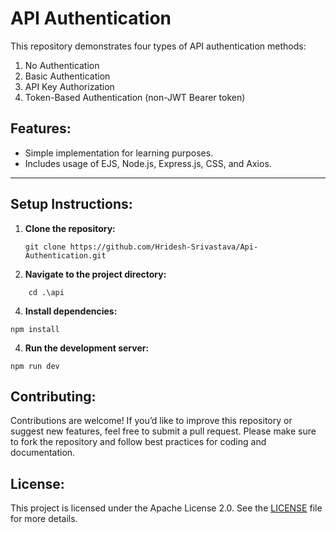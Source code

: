 # API Authentication

This repository demonstrates four types of API authentication methods:  
1. No Authentication  
2. Basic Authentication  
3. API Key Authorization  
4. Token-Based Authentication (non-JWT Bearer token)

## Features:  
- Simple implementation for learning purposes.  
- Includes usage of EJS, Node.js, Express.js, CSS, and Axios.  

---

## Setup Instructions:  

1. **Clone the repository:**  
   ```
   git clone https://github.com/Hridesh-Srivastava/Api-Authentication.git

2. **Navigate to the project directory:**   
```
    cd .\api
```
4. **Install dependencies:**
```
npm install
```
4. **Run the development server:**
```
npm run dev
```

## Contributing:
Contributions are welcome! If you’d like to improve this repository or suggest new features, feel free to submit a pull request. Please make sure to fork the repository and follow best practices for coding and documentation.

## License:
This project is licensed under the Apache License 2.0. See the <a href="LICENSE">LICENSE</a> file for more details.

